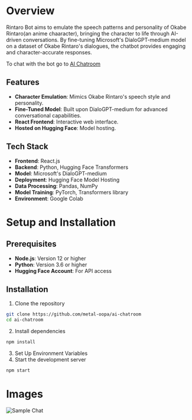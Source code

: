 # Overview

Rintaro Bot aims to emulate the speech patterns and personality of Okabe Rintaro(an anime chaaracter), bringing the character to life through AI-driven conversations. By fine-tuning Microsoft's DialoGPT-medium model on a dataset of Okabe Rintaro's dialogues, the chatbot provides engaging and character-accurate responses.

To chat with the bot go to [AI Chatroom](https://ai-chatroom.vercel.app/)

## Features
 - **Character Emulation**: Mimics Okabe Rintaro's speech style and personality.
 - **Fine-Tuned Model**: Built upon DialoGPT-medium for advanced conversational capabilities.
 - **React Frontend**: Interactive web interface.
 - **Hosted on Hugging Face**: Model hosting.

## Tech Stack
 - **Frontend**: React.js
 - **Backend**: Python, Hugging Face Transformers
 - **Model**: Microsoft's DialoGPT-medium
 - **Deployment**: Hugging Face Model Hosting
 - **Data Processing**: Pandas, NumPy
 - **Model Training**: PyTorch, Transformers library
 - **Environment**: Google Colab 

# Setup and Installation

## Prerequisites
 - **Node.js**: Version 12 or higher
 - **Python**: Version 3.6 or higher
 - **Hugging Face Account**: For API access

## Installation

1. Clone the repository
```bash
git clone https://github.com/metal-oopa/ai-chatroom
cd ai-chatroom
```

2. Install dependencies
```bash
npm install
```

3. Set Up Environment Variables
4. Start the development server
```bash
npm start
```

# Images

![Sample Chat](https://user-images.githubusercontent.com/70171925/190678877-d032b8fd-8790-43be-bd38-1dad25670ee3.png)
